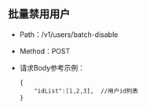 ## 批量禁用用户
- Path：/v1/users/batch-disable

- Method：POST

- 请求Body参考示例：

  ```
  {
      "idList":[1,2,3],  //用户id列表
  }    
  ```